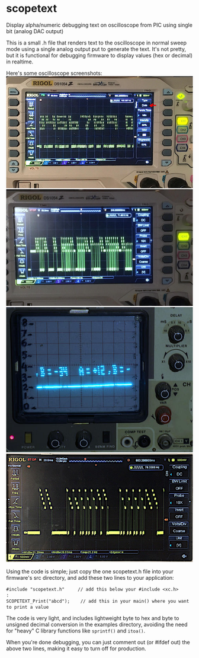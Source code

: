 # scopetext
Display alpha/numeric debugging text on oscilloscope from PIC using single bit (analog DAC output)

This is a small .h file that renders text to the oscilloscope in normal sweep mode
using a single analog output put to generate the text. It's not pretty, but it is
functional for debugging firmware to display values (hex or decimal) in realtime.

Here's some oscilloscope screenshots:
![screenshot](https://raw.githubusercontent.com/erco77/scopetext/main/images/rigol-dots-mode.jpg)
![screenshot](https://raw.githubusercontent.com/erco77/scopetext/main/images/rigol-vector-mode.jpg)
![screenshot](https://raw.githubusercontent.com/erco77/scopetext/main/images/analog-scope.jpg)
![screenshot](https://raw.githubusercontent.com/erco77/scopetext/main/images/digits-vector-mode-closeup.jpg)

Using the code is simple; just copy the one scopetext.h file into your firmware's
src directory, and add these two lines to your application:

    #include "scopetext.h"     // add this below your #include <xc.h>
    :
    SCOPETEXT_Print("abcd");	// add this in your main() where you want to print a value

The code is very light, and includes lightweight byte to hex and byte to unsigned decimal
conversion in the examples directory, avoiding the need for "heavy" C library functions
like `sprintf()` and `itoa()`.

When you're done debugging, you can just comment out (or #ifdef out) the above two lines,
making it easy to turn off for production.

